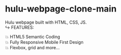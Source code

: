 # hulu-webpage-clone-main 


Hulu webpage built with HTML, CSS, JS. </br>
↪ FEATURES: 

:collision: HTML5 Semantic Coding </br>
:collision: Fully Responsive Mobile First Design  </br>
:collision: Flexbox, grid and more...
